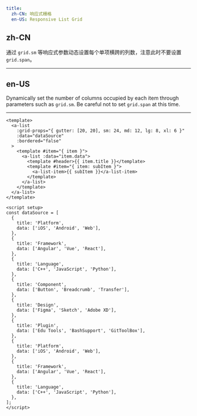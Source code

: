 ```yaml
title:
  zh-CN: 响应式栅格
  en-US: Responsive List Grid
```

## zh-CN

通过 `grid.sm` 等响应式参数动态设置每个单项横跨的列数，注意此时不要设置 `grid.span`。

---

## en-US

Dynamically set the number of columns occupied by each item through parameters such as `grid.sm`. Be careful not to set `grid.span` at this time.

---

```vue
<template>
  <a-list
    :grid-props="{ gutter: [20, 20], sm: 24, md: 12, lg: 8, xl: 6 }"
    :data="dataSource"
    :bordered="false"
  >
    <template #item="{ item }">
      <a-list :data="item.data">
        <template #header>{{ item.title }}</template>
        <template #item="{ item: subItem }">
          <a-list-item>{{ subItem }}</a-list-item>
        </template>
      </a-list>
    </template>
  </a-list>
</template>

<script setup>
const dataSource = [
  {
    title: 'Platform',
    data: ['iOS', 'Android', 'Web'],
  },
  {
    title: 'Framework',
    data: ['Angular', 'Vue', 'React'],
  },
  {
    title: 'Language',
    data: ['C++', 'JavaScript', 'Python'],
  },
  {
    title: 'Component',
    data: ['Button', 'Breadcrumb', 'Transfer'],
  },
  {
    title: 'Design',
    data: ['Figma', 'Sketch', 'Adobe XD'],
  },
  {
    title: 'Plugin',
    data: ['Edu Tools', 'BashSupport', 'GitToolBox'],
  },
  {
    title: 'Platform',
    data: ['iOS', 'Android', 'Web'],
  },
  {
    title: 'Framework',
    data: ['Angular', 'Vue', 'React'],
  },
  {
    title: 'Language',
    data: ['C++', 'JavaScript', 'Python'],
  },
];
</script>
```
